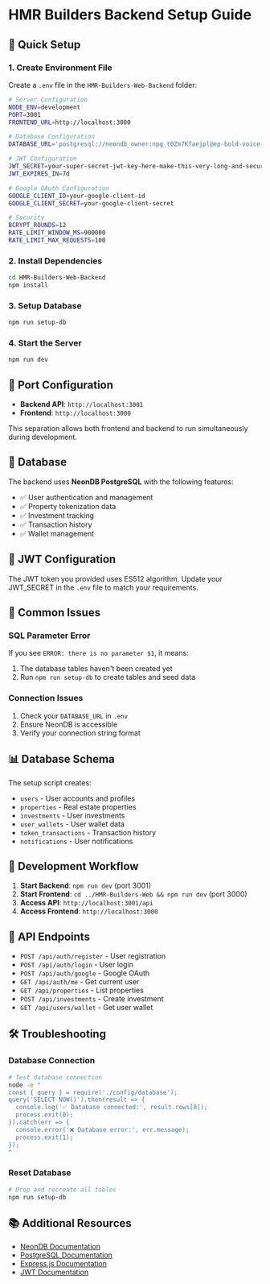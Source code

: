 # HMR Builders Backend Setup Guide

## 🚀 Quick Setup

### 1. **Create Environment File**
Create a `.env` file in the `HMR-Builders-Web-Backend` folder:

```bash
# Server Configuration
NODE_ENV=development
PORT=3001
FRONTEND_URL=http://localhost:3000

# Database Configuration
DATABASE_URL='postgresql://neondb_owner:npg_t0Zm7Kfaejpl@ep-bold-voice-a1wnsh6j-pooler.ap-southeast-1.aws.neon.tech/neondb?sslmode=require&channel_binding=require'

# JWT Configuration
JWT_SECRET=your-super-secret-jwt-key-here-make-this-very-long-and-secure
JWT_EXPIRES_IN=7d

# Google OAuth Configuration
GOOGLE_CLIENT_ID=your-google-client-id
GOOGLE_CLIENT_SECRET=your-google-client-secret

# Security
BCRYPT_ROUNDS=12
RATE_LIMIT_WINDOW_MS=900000
RATE_LIMIT_MAX_REQUESTS=100
```

### 2. **Install Dependencies**
```bash
cd HMR-Builders-Web-Backend
npm install
```

### 3. **Setup Database**
```bash
npm run setup-db
```

### 4. **Start the Server**
```bash
npm run dev
```

## 🔧 Port Configuration

- **Backend API**: `http://localhost:3001`
- **Frontend**: `http://localhost:3000`

This separation allows both frontend and backend to run simultaneously during development.

## 🐘 Database

The backend uses **NeonDB PostgreSQL** with the following features:
- ✅ User authentication and management
- ✅ Property tokenization data
- ✅ Investment tracking
- ✅ Transaction history
- ✅ Wallet management

## 🔐 JWT Configuration

The JWT token you provided uses ES512 algorithm. Update your JWT_SECRET in the `.env` file to match your requirements.

## 🚨 Common Issues

### SQL Parameter Error
If you see `ERROR: there is no parameter $1`, it means:
1. The database tables haven't been created yet
2. Run `npm run setup-db` to create tables and seed data

### Connection Issues
1. Check your `DATABASE_URL` in `.env`
2. Ensure NeonDB is accessible
3. Verify your connection string format

## 📊 Database Schema

The setup script creates:
- `users` - User accounts and profiles
- `properties` - Real estate properties
- `investments` - User investments
- `user_wallets` - User wallet data
- `token_transactions` - Transaction history
- `notifications` - User notifications

## 🔄 Development Workflow

1. **Start Backend**: `npm run dev` (port 3001)
2. **Start Frontend**: `cd ../HMR-Builders-Web && npm run dev` (port 3000)
3. **Access API**: `http://localhost:3001/api`
4. **Access Frontend**: `http://localhost:3000`

## 📝 API Endpoints

- `POST /api/auth/register` - User registration
- `POST /api/auth/login` - User login
- `POST /api/auth/google` - Google OAuth
- `GET /api/auth/me` - Get current user
- `GET /api/properties` - List properties
- `POST /api/investments` - Create investment
- `GET /api/users/wallet` - Get user wallet

## 🛠️ Troubleshooting

### Database Connection
```bash
# Test database connection
node -e "
const { query } = require('./config/database');
query('SELECT NOW()').then(result => {
  console.log('✅ Database connected:', result.rows[0]);
  process.exit(0);
}).catch(err => {
  console.error('❌ Database error:', err.message);
  process.exit(1);
});
"
```

### Reset Database
```bash
# Drop and recreate all tables
npm run setup-db
```

## 📚 Additional Resources

- [NeonDB Documentation](https://neon.tech/docs)
- [PostgreSQL Documentation](https://www.postgresql.org/docs/)
- [Express.js Documentation](https://expressjs.com/)
- [JWT Documentation](https://jwt.io/)

